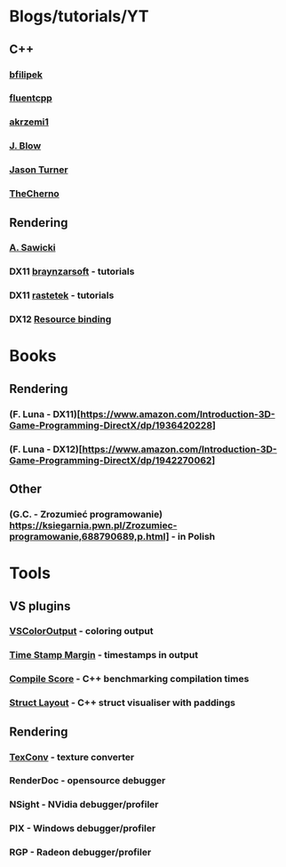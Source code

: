 # Blogs/tutorials/YT
## C++
### [bfilipek](https://www.bfilipek.com/)
### [fluentcpp](https://www.fluentcpp.com/)
### [akrzemi1](https://akrzemi1.wordpress.com/)
### [J. Blow](https://www.youtube.com/channel/UCCuoqzrsHlwv1YyPKLuMDUQ)
### [Jason Turner](https://www.youtube.com/channel/UCxHAlbZQNFU2LgEtiqd2Maw)
### [TheCherno](https://www.youtube.com/user/TheChernoProject)
## Rendering
### [A. Sawicki](https://asawicki.info/)
### DX11 [braynzarsoft](https://www.braynzarsoft.net/viewtutorial/q16390-braynzar-soft-directx-11-tutorials) - tutorials
### DX11 [rastetek](http://www.rastertek.com/tutindex.html) - tutorials
### DX12 [Resource binding](https://www.youtube.com/watch?v=Uwhhdktaofg)

# Books
## Rendering
### (F. Luna - DX11)[https://www.amazon.com/Introduction-3D-Game-Programming-DirectX/dp/1936420228]
### (F. Luna - DX12)[https://www.amazon.com/Introduction-3D-Game-Programming-DirectX/dp/1942270062]
## Other
### (G.C. - Zrozumieć programowanie) https://ksiegarnia.pwn.pl/Zrozumiec-programowanie,688790689,p.html] - in Polish

# Tools
## VS plugins
### [VSColorOutput](https://marketplace.visualstudio.com/items?itemName=MikeWard-AnnArbor.VSColorOutput) - coloring output
### [Time Stamp Margin](https://marketplace.visualstudio.com/items?itemName=VisualStudioPlatformTeam.TimeStampMargin) - timestamps in output
### [Compile Score](https://marketplace.visualstudio.com/items?itemName=RamonViladomat.CompileScore) - C++ benchmarking compilation times
### [Struct Layout](https://marketplace.visualstudio.com/items?itemName=RamonViladomat.StructLayout) - C++ struct visualiser with paddings
## Rendering
### [TexConv](https://github.com/Microsoft/DirectXTex/wiki/Texconv) - texture converter
### RenderDoc - opensource debugger
### NSight - NVidia debugger/profiler
### PIX - Windows debugger/profiler
### RGP - Radeon debugger/profiler
